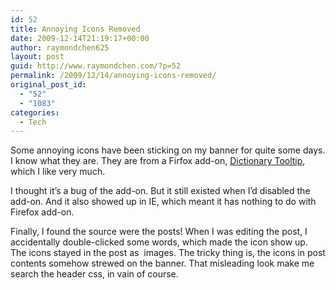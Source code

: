 ```yaml
---
id: 52
title: Annoying Icons Removed
date: 2009-12-14T21:19:17+00:00
author: raymondchen625
layout: post
guid: http://www.raymondchen.com/?p=52
permalink: /2009/12/14/annoying-icons-removed/
original_post_id:
  - "52"
  - "1083"
categories:
  - Tech
---
```

Some annoying icons have been sticking on my banner for quite some days. I know what they are. They are from a Firfox add-on, <a href="https://addons.mozilla.org/firefox/addon/1171" target="_blank" rel="noopener noreferrer">Dictionary Tooltip</a>, which I like very much.

I thought it&#8217;s a bug of the add-on. But it still existed when I&#8217;d disabled the add-on. And it also showed up in IE, which meant it has nothing to do with Firefox add-on.

Finally, I found the source were the posts! When I was editing the post, I accidentally double-clicked some words, which made the icon show up. The icons stayed in the post as  images. The tricky thing is, the icons in post contents somehow strewed on the banner. That misleading look make me search the header css, in vain of course.